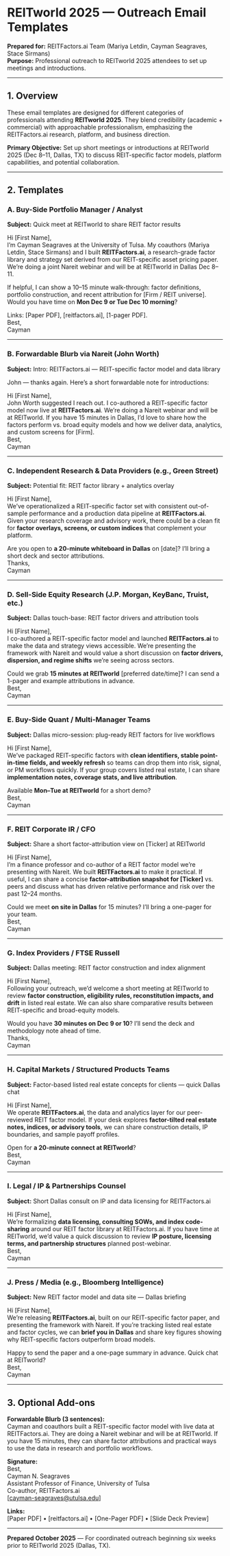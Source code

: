 # REITworld 2025 — Outreach Email Templates

**Prepared for:** REITFactors.ai Team (Mariya Letdin, Cayman Seagraves, Stace Sirmans)  
**Purpose:** Professional outreach to REITworld 2025 attendees to set up meetings and introductions.

---

## 1. Overview
These email templates are designed for different categories of professionals attending **REITworld 2025**. They blend credibility (academic + commercial) with approachable professionalism, emphasizing the REITFactors.ai research, platform, and business direction.

**Primary Objective:** Set up short meetings or introductions at REITworld 2025 (Dec 8–11, Dallas, TX) to discuss REIT-specific factor models, platform capabilities, and potential collaboration.

---

## 2. Templates

### A. Buy-Side Portfolio Manager / Analyst
**Subject:** Quick meet at REITworld to share REIT factor results

Hi [First Name],  
I’m Cayman Seagraves at the University of Tulsa. My coauthors (Mariya Letdin, Stace Sirmans) and I built **REITFactors.ai**, a research-grade factor library and strategy set derived from our REIT-specific asset pricing paper. We’re doing a joint Nareit webinar and will be at REITworld in Dallas Dec 8–11.  

If helpful, I can show a 10–15 minute walk-through: factor definitions, portfolio construction, and recent attribution for [Firm / REIT universe]. Would you have time on **Mon Dec 9 or Tue Dec 10 morning**?  

Links: [Paper PDF], [reitfactors.ai], [1-pager PDF].  
Best,  
Cayman

---

### B. Forwardable Blurb via Nareit (John Worth)
**Subject:** Intro: REITFactors.ai — REIT-specific factor model and data library

John — thanks again. Here’s a short forwardable note for introductions:

Hi [First Name],  
John Worth suggested I reach out. I co-authored a REIT-specific factor model now live at **REITFactors.ai**. We’re doing a Nareit webinar and will be at REITworld. If you have 15 minutes in Dallas, I’d love to share how the factors perform vs. broad equity models and how we deliver data, analytics, and custom screens for [Firm].  
Best,  
Cayman

---

### C. Independent Research & Data Providers (e.g., Green Street)
**Subject:** Potential fit: REIT factor library + analytics overlay

Hi [First Name],  
We’ve operationalized a REIT-specific factor set with consistent out-of-sample performance and a production data pipeline at **REITFactors.ai**. Given your research coverage and advisory work, there could be a clean fit for **factor overlays, screens, or custom indices** that complement your platform.  

Are you open to **a 20-minute whiteboard in Dallas** on [date]? I’ll bring a short deck and sector attributions.  
Thanks,  
Cayman

---

### D. Sell-Side Equity Research (J.P. Morgan, KeyBanc, Truist, etc.)
**Subject:** Dallas touch-base: REIT factor drivers and attribution tools

Hi [First Name],  
I co-authored a REIT-specific factor model and launched **REITFactors.ai** to make the data and strategy views accessible. We’re presenting the framework with Nareit and would value a short discussion on **factor drivers, dispersion, and regime shifts** we’re seeing across sectors.  

Could we grab **15 minutes at REITworld** [preferred date/time]? I can send a 1-pager and example attributions in advance.  
Best,  
Cayman

---

### E. Buy-Side Quant / Multi-Manager Teams
**Subject:** Dallas micro-session: plug-ready REIT factors for live workflows

Hi [First Name],  
We’ve packaged REIT-specific factors with **clean identifiers, stable point-in-time fields, and weekly refresh** so teams can drop them into risk, signal, or PM workflows quickly. If your group covers listed real estate, I can share **implementation notes, coverage stats, and live attribution**.  

Available **Mon–Tue at REITworld** for a short demo?  
Best,  
Cayman

---

### F. REIT Corporate IR / CFO
**Subject:** Share a short factor-attribution view on [Ticker] at REITworld

Hi [First Name],  
I’m a finance professor and co-author of a REIT factor model we’re presenting with Nareit. We built **REITFactors.ai** to make it practical. If useful, I can share a concise **factor-attribution snapshot for [Ticker]** vs. peers and discuss what has driven relative performance and risk over the past 12–24 months.  

Could we meet **on site in Dallas** for 15 minutes? I’ll bring a one-pager for your team.  
Best,  
Cayman

---

### G. Index Providers / FTSE Russell
**Subject:** Dallas meeting: REIT factor construction and index alignment

Hi [First Name],  
Following your outreach, we’d welcome a short meeting at REITworld to review **factor construction, eligibility rules, reconstitution impacts, and drift** in listed real estate. We can also share comparative results between REIT-specific and broad-equity models.  

Would you have **30 minutes on Dec 9 or 10**? I’ll send the deck and methodology note ahead of time.  
Thanks,  
Cayman

---

### H. Capital Markets / Structured Products Teams
**Subject:** Factor-based listed real estate concepts for clients — quick Dallas chat

Hi [First Name],  
We operate **REITFactors.ai**, the data and analytics layer for our peer-reviewed REIT factor model. If your desk explores **factor-tilted real estate notes, indices, or advisory tools**, we can share construction details, IP boundaries, and sample payoff profiles.  

Open for **a 20-minute connect at REITworld**?  
Best,  
Cayman

---

### I. Legal / IP & Partnerships Counsel
**Subject:** Short Dallas consult on IP and data licensing for REITFactors.ai

Hi [First Name],  
We’re formalizing **data licensing, consulting SOWs, and index code-sharing** around our REIT factor library at REITFactors.ai. If you have time at REITworld, we’d value a quick discussion to review **IP posture, licensing terms, and partnership structures** planned post-webinar.  
Best,  
Cayman

---

### J. Press / Media (e.g., Bloomberg Intelligence)
**Subject:** New REIT factor model and data site — Dallas briefing

Hi [First Name],  
We’re releasing **REITFactors.ai**, built on our REIT-specific factor paper, and presenting the framework with Nareit. If you’re tracking listed real estate and factor cycles, we can **brief you in Dallas** and share key figures showing why REIT-specific factors outperform broad models.  

Happy to send the paper and a one-page summary in advance. Quick chat at REITworld?  
Best,  
Cayman

---

## 3. Optional Add-ons

**Forwardable Blurb (3 sentences):**  
Cayman and coauthors built a REIT-specific factor model with live data at REITFactors.ai. They are doing a Nareit webinar and will be at REITworld. If you have 15 minutes, they can share factor attributions and practical ways to use the data in research and portfolio workflows.

**Signature:**  
Best,  
Cayman N. Seagraves  
Assistant Professor of Finance, University of Tulsa  
Co-author, REITFactors.ai  
[cayman-seagraves@utulsa.edu]

**Links:**  
[Paper PDF] • [reitfactors.ai] • [One-Pager PDF] • [Slide Deck Preview]

---

**Prepared October 2025** — For coordinated outreach beginning six weeks prior to REITworld 2025 (Dallas, TX).

